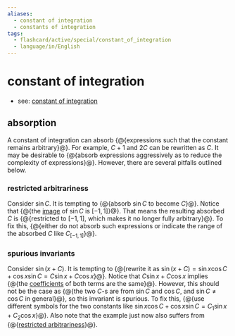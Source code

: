 ```yaml
---
aliases:
  - constant of integration
  - constants of integration
tags:
  - flashcard/active/special/constant_of_integration
  - language/in/English
---
```


# constant of integration

- see: [constant of integration](../general/constant%20of%20integration.md)

## absorption

A constant of integration can absorb {@{expressions such that the constant remains arbitrary}@}. For example, $C+1$ and $2C$ can be rewritten as $C$. It may be desirable to {@{absorb expressions aggressively as to reduce the complexity of expressions}@}. However, there are several pitfalls outlined below. <!--SR:!2029-12-31,1770,350!2028-06-12,1287,330-->

### restricted arbitrariness

Consider $\sin{C}$. It is tempting to {@{absorb $\sin{C}$ to become $C$}@}. Notice that {@{the [image](image%20(mathematics).md) of $\sin{C}$ is $[-1,1]$}@}. That means the resulting absorbed $C$ is {@{restricted to $[-1,1]$, which makes it no longer fully arbitrary}@}. To fix this, {@{either do not absorb such expressions or indicate the range of the absorbed $C$ like $C_{[-1,1]}$}@}. <!--SR:!2025-03-18,406,330!2025-05-26,462,330!2025-05-04,444,330!2025-04-10,424,330-->

### spurious invariants

Consider $\sin(x+C)$. It is tempting to {@{rewrite it as $\sin(x+C)=\sin{x}\cos{C}+\cos{x}\sin{C}=C\sin{x}+C\cos{x}$}@}. Notice that $C\sin{x}+C\cos{x}$ implies {@{the [coefficients](../general/coefficient%20(mathematics).md) of both terms are the same}@}. However, this should not be the case as {@{the two $C$-s are from $\sin{C}$ and $\cos{C}$, and $\sin{C}\ne\cos{C}$ in general}@}, so this invariant is spurious. To fix this, {@{use different symbols for the two constants like $\sin{x}\cos{C}+\cos{x}\sin{C}=C_1\sin{x}+C_2\cos{x}$}@}.  Also note that the example just now also suffers from {@{[restricted arbitrariness](#restricted%20arbitrariness)}@}. <!--SR:!2028-04-02,1233,330!2025-04-28,439,330!2025-03-29,415,330!2025-04-14,428,330!2025-06-06,380,366-->
